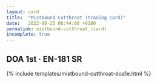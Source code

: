 ```yaml
---
layout: card
title:  "Mistbound Cutthroat (trading card)"
date:   2022-06-25 08:44:00 +0100
permalink: mistbound-cutthroat_(card)
incomplete: true
---
```


## DOA 1st &middot; EN-181 SR

{% include templates/mistbound-cutthroat-doa1e.html %}
